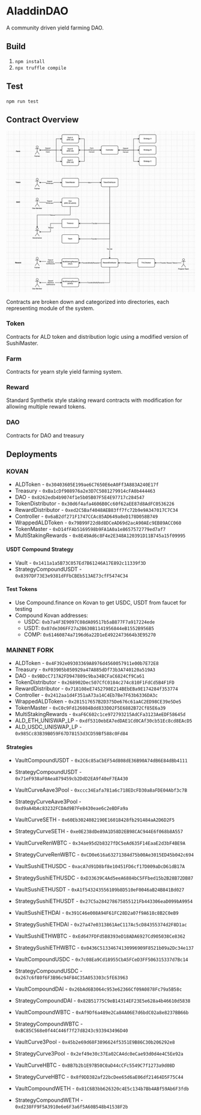 # AladdinDAO
A community driven yield farming DAO.

## Build

1. `npm install`
2. `npx truffle compile`

## Test
`npm run test`

## Contract Overview

![Overview](/diagram.png)

Contracts are broken down and categorized into directories, each representing module of the system.

### Token
Contracts for ALD token and distribution logic using a modified version of SushiMaster.

### Farm
Contracts for yearn style yield farming system.

### Reward
Standard Synthetix style staking reward contracts with modification for allowing multiple reward tokens.

### DAO
Contracts for DAO and treasury

## Deployments

### KOVAN
 - ALDToken - `0x30403605E199ae6C7650E6eA0Ff3A883A240E17f`
 - Treasury - `0xBa1cDf908976a2e3D7C5081279914cFA0b444463`
 - DAO - `0x8262edb4b9074f1e5b05B07F5E4E97717c284547`
 - TokenDistributor - `0x30d6f4afa4606B0Cc60f62aEE87d8AdFC0536226`
 - RewardDistributor - `0xed2C5Baf4048AEB83ff7fc72b9e9A347017C7C34`
 - Controller - `0x6aB2df271F1747CCAc85AD649a8eD178D058B749`
 - WrappedALDToken - `0x79B99F22d8d8DCeAD69d2acA90AEc9EB89ACC060`
 - TokenMaster - `0xD14fFAb5169598b9FA1A0a1e8657572779ed7af7`
 - MultiStakingRewards - `0x8E49Ad6c8F4e2E348A120391D11B745a15f09995`

#### USDT Compound Strategy
- Vault - `0x1411a1a5B73C057Ed7B61246A17E892c11339f3D`
- StrategyCompoundUSDT - `0x8397DF73E3e9381dFFbCBEb513AE73cfF5474C34`

#### Test Tokens
- Use Compound.finance on Kovan to get USDC, USDT from faucet for testing
- Compound Kovan addresses:
  - USDC: `0xb7a4F3E9097C08dA09517b5aB877F7a917224ede`
  - USDT: `0x07de306FF27a2B630B1141956844eB1552B956B5`
  - COMP: `0x61460874a7196d6a22D1eE4922473664b3E95270`


### MAINNET FORK
 - ALDToken - `0x4F392e09303369A8976d4560057911e00b7E72E8`
 - Treasury - `0xF03905b850929a47A885dDf73b3A740120a519A3`
 - DAO - `0x9BDcC717A2FD947809c9ba34BCFaC6824Cf9Ca61`
 - TokenDistributor - `0x268902Dec507CfC0184c274c810F1FdCd5B4F1FD`
 - RewardDistributor - `0x718108eE7452798E214BEbEBa9E174284f353774`
 - Controller - `0x2412aa1d4F351aA73a14C4Eb7Be7F63b6336DA3c`
 - WrappedALDToken - `0x281517657B2D375De676c61aAC2ED98CE39e5De5`
 - TokenMaster - `0xC0c9Fd126084Bdd833D02F5E6882B72Cf85E6a39`
 - MultiStakingRewards - `0xaF6C602c1ce972793215AdCFa3123AeEDF58645d`
 - ALD_ETH_UNISWAP_LP - `0xdf5310ebEA7edDAE1Cd0CAf30cb51Ec8cd8EAcD5`
 - ALD_USDC_UNISWAP_LP - `0x985Cc83B39B059F67D78153d3CD59Bf588c0Fd84`

#### Strategies
- VaultCompoundUSDT - `0x2C6c85aCbEF54d808dE36B90A74dB6E84dBb4111`
- StrategyCompoundUSDT - `0x71eF938aF0Aea879459cb2DdD2EA9f40eF7EA430`

- VaultCurveAave3Pool - `0xccc34Eafa781a6c718EDcFD30a8aFDE04Abf3c7B`
- StrategyCurveAave3Pool - `0xd9aA4bAc83232FCDAd9B7Fe8430eae6c2eBDFa9a`

- VaultCurveSETH - `0x60Eb3024082190E16018428fb291484aA2D6D2F5`
- StrategyCurveSETH - `0xe0E238dDe89A1D58D2EB98CAC944E6f068b8A557`

- VaultCurveRenWBTC - `0x34ae95d2b8327fDC5eAd635F14EaaE2d3bF4BE9A`
- StrategyCurveRenWBTC - `0xCD0e616a63271384d75b00Ae3015ED45b042c694`

- VaultSushiETHUSDC - `0xacA7d91D8bf8e10451FD6cf17D009aDcD61dB17A`
- StrategySushiETHUSDC - `0xD33639C4Ad5eeA6884bC5FFbed15b2B28B72DB87`

- VaultSushiETHUSDT - `0xA1f543243556109b8D510eF0046aB24B841Bd027`
- StrategySushiETHUSDT - `0x27C5a284278675855121Fb443306eaD099bA9954`

- VaultSushiETHDAI - `0x391C46e008A94F61FC28D2a07f9A618c8B2C0eB9`
- StrategySushiETHDAI - `0x27a47e0313861AeC117Ac5cD84355374d2F8D1ac`

- VaultSushiETHWBTC - `0xEd647FDFd5B8393eD18ADA6927Cd905038Ce8362`
- StrategySushiETHWBTC - `0x0436C51334674130996909F8521b09a2Dc34e137`

- VaultCompoundUSDC - `0x7c08Ea9Cd18955CbA5FCeD3FF506315337d7Bc14`
- StrategyCompoundUSDC - `0x267c6f80f6F3B96c94F84C35A053303c5fE63963`

- VaultCompoundDAI - `0x26bAd6B3064c953e62366Cf09A0878Fc79a5B58c`
- StrategyCompoundDAI - `0x82B51775C9eB14314EF23E5e628a4b46610d5838`

- VaultCompoundWBTC - `0xAf9Df6a489e2Ca84A06E7d6bdC02a8e8237BB66b`
- StrategyCompoundWBTC - `0xBC85C568e0f44C446f7f27d8243c933943496D40`

- VaultCurve3Pool - `0x45b2e69d68F3896624f5351E9B86C30b206292e8`
- StrategyCurve3Pool - `0x2ef49e30c37Ea02CA4dc0eCae93d0d4e4C5Ee92a`

- VaultCurveHBTC - `0xBB7b2b1E97B50C0aD44cCFc5549C7f1273a9d08D`
- StrategyCurveHBTC - `0x8f9DD382af22bcDee65d6aE06df21464D5F75C44`

- VaultCompoundWETH - `0x81C6B3bb626320c4E5c134b7Bb4ABf59Ab6F3fdb`
- StrategyCompoundWETH - `0xd238FF9F5A3910e6e6F3a6f5A60B548b41538F2b`
